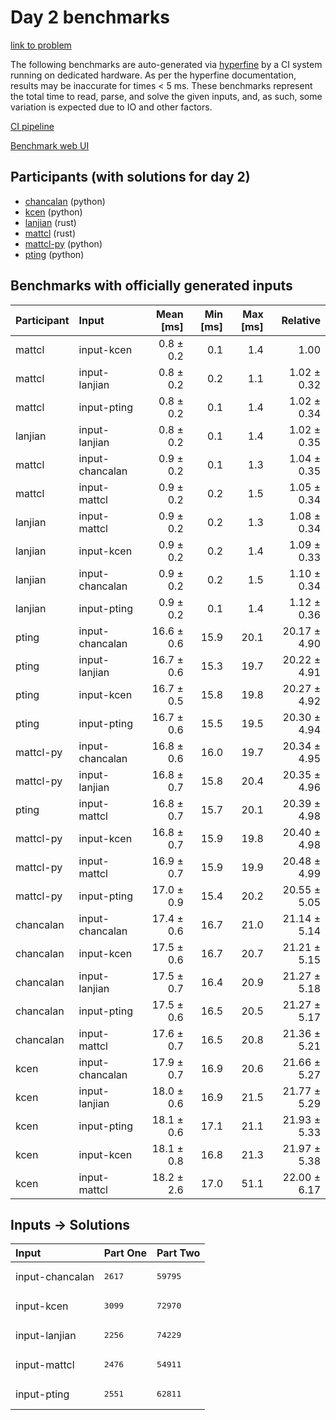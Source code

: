 # Day 2 benchmarks

[link to problem](https://adventofcode.com/2023/day/2)

The following benchmarks are auto-generated via
[hyperfine](https://github.com/sharkdp/hyperfine) by a CI system running on
dedicated hardware. As per the hyperfine documentation, results may be
inaccurate for times < 5 ms. These benchmarks represent the total time to read,
parse, and solve the given inputs, and, as such, some variation is expected due
to IO and other factors.

[CI pipeline](http://ci.papercode.net:8080/teams/main/pipelines/aoc2023)

[Benchmark web UI](https://aoc.ancalagon.black)


## Participants (with solutions for day 2)

- [chancalan](https://github.com/chancalan/aoc2023) (python)
- [kcen](https://github.com/kcen/aoc2023) (python)
- [lanjian](https://github.com/lanjian/aoc-2023) (rust)
- [mattcl](https://github.com/mattcl/aoc2023) (rust)
- [mattcl-py](https://github.com/mattcl/aoc2023-py) (python)
- [pting](https://github.com/pting/aoc2023) (python)


## Benchmarks with officially generated inputs

| Participant | Input | Mean [ms] | Min [ms] | Max [ms] | Relative |
|:---|:---|---:|---:|---:|---:|
| mattcl | input-kcen | 0.8 ± 0.2 | 0.1 | 1.4 | 1.00 |
| mattcl | input-lanjian | 0.8 ± 0.2 | 0.2 | 1.1 | 1.02 ± 0.32 |
| mattcl | input-pting | 0.8 ± 0.2 | 0.1 | 1.4 | 1.02 ± 0.34 |
| lanjian | input-lanjian | 0.8 ± 0.2 | 0.1 | 1.4 | 1.02 ± 0.35 |
| mattcl | input-chancalan | 0.9 ± 0.2 | 0.1 | 1.3 | 1.04 ± 0.35 |
| mattcl | input-mattcl | 0.9 ± 0.2 | 0.2 | 1.5 | 1.05 ± 0.34 |
| lanjian | input-mattcl | 0.9 ± 0.2 | 0.2 | 1.3 | 1.08 ± 0.34 |
| lanjian | input-kcen | 0.9 ± 0.2 | 0.2 | 1.4 | 1.09 ± 0.33 |
| lanjian | input-chancalan | 0.9 ± 0.2 | 0.2 | 1.5 | 1.10 ± 0.34 |
| lanjian | input-pting | 0.9 ± 0.2 | 0.1 | 1.4 | 1.12 ± 0.36 |
| pting | input-chancalan | 16.6 ± 0.6 | 15.9 | 20.1 | 20.17 ± 4.90 |
| pting | input-lanjian | 16.7 ± 0.6 | 15.3 | 19.7 | 20.22 ± 4.91 |
| pting | input-kcen | 16.7 ± 0.5 | 15.8 | 19.8 | 20.27 ± 4.92 |
| pting | input-pting | 16.7 ± 0.6 | 15.5 | 19.5 | 20.30 ± 4.94 |
| mattcl-py | input-chancalan | 16.8 ± 0.6 | 16.0 | 19.7 | 20.34 ± 4.95 |
| mattcl-py | input-lanjian | 16.8 ± 0.7 | 15.8 | 20.4 | 20.35 ± 4.96 |
| pting | input-mattcl | 16.8 ± 0.7 | 15.7 | 20.1 | 20.39 ± 4.98 |
| mattcl-py | input-kcen | 16.8 ± 0.7 | 15.9 | 19.8 | 20.40 ± 4.98 |
| mattcl-py | input-mattcl | 16.9 ± 0.7 | 15.9 | 19.9 | 20.48 ± 4.99 |
| mattcl-py | input-pting | 17.0 ± 0.9 | 15.4 | 20.2 | 20.55 ± 5.05 |
| chancalan | input-chancalan | 17.4 ± 0.6 | 16.7 | 21.0 | 21.14 ± 5.14 |
| chancalan | input-kcen | 17.5 ± 0.6 | 16.7 | 20.7 | 21.21 ± 5.15 |
| chancalan | input-lanjian | 17.5 ± 0.7 | 16.4 | 20.9 | 21.27 ± 5.18 |
| chancalan | input-pting | 17.5 ± 0.6 | 16.5 | 20.5 | 21.27 ± 5.17 |
| chancalan | input-mattcl | 17.6 ± 0.7 | 16.5 | 20.8 | 21.36 ± 5.21 |
| kcen | input-chancalan | 17.9 ± 0.7 | 16.9 | 20.6 | 21.66 ± 5.27 |
| kcen | input-lanjian | 18.0 ± 0.6 | 16.9 | 21.5 | 21.77 ± 5.29 |
| kcen | input-pting | 18.1 ± 0.6 | 17.1 | 21.1 | 21.93 ± 5.33 |
| kcen | input-kcen | 18.1 ± 0.8 | 16.8 | 21.3 | 21.97 ± 5.38 |
| kcen | input-mattcl | 18.2 ± 2.6 | 17.0 | 51.1 | 22.00 ± 6.17 |


## Inputs -> Solutions

| Input | Part One | Part Two |
|:---|:---|:---|
|input-chancalan|<pre>2617</pre>|<pre>59795</pre>|
|input-kcen|<pre>3099</pre>|<pre>72970</pre>|
|input-lanjian|<pre>2256</pre>|<pre>74229</pre>|
|input-mattcl|<pre>2476</pre>|<pre>54911</pre>|
|input-pting|<pre>2551</pre>|<pre>62811</pre>|